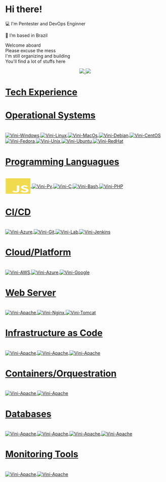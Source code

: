 # Hi there!
:computer: I'm Pentester and DevOps Enginner

:house_with_garden: I’m based in Brazil

Welcome aboard <br />
Please excuse the mess <br />
I'm still organizing and building <br />
You'll find a lot of stuffs here <br />

<a href="https://github.com/viniciushammett">
<p align="center">
  <img height="180em" src="https://github-readme-stats.vercel.app/api?username=viniciushammett&show_icons=true&theme=dracula&include_all_commits=true&count_private=true"/>
  <img height="180em" src="https://github-readme-stats.vercel.app/api/top-langs/?username=viniciushammett&hide=javascript,html,css&layout=compact&langs_count=10&theme=dracula"/>

# Tech Experience
# Operational Systems
 <div style="display: inline_block"><br>
    <img align="center" alt="Vini-Windows" height="50" width="80" src="https://cdn.jsdelivr.net/gh/devicons/devicon/icons/windows8/windows8-original.svg" />
    <img align="center" alt="Vini-Linux" height="50" width="80" src="https://cdn.jsdelivr.net/gh/devicons/devicon/icons/linux/linux-original.svg" />
    <img align="center" alt="Vini-MacOs" height="50" width="80" src="https://cdn.jsdelivr.net/gh/devicons/devicon/icons/apple/apple-original.svg" />
    <img align="center" alt="Vini-Debian" height="50" width="80" src="https://cdn.jsdelivr.net/gh/devicons/devicon/icons/debian/debian-plain-wordmark.svg" />
    <img align="center" alt="Vini-CentOS" height="50" width="80" src="https://cdn.jsdelivr.net/gh/devicons/devicon/icons/centos/centos-original.svg" />
    <img align="center" alt="Vini-Fedora" height="50" width="80" src="https://cdn.jsdelivr.net/gh/devicons/devicon/icons/fedora/fedora-original.svg" />
    <img align="center" alt="Vini-Unix" height="50" width="80" src="https://cdn.jsdelivr.net/gh/devicons/devicon/icons/unix/unix-original.svg" />
    <img align="center" alt="Vini-Ubuntu" height="50" width="80" src="https://cdn.jsdelivr.net/gh/devicons/devicon/icons/ubuntu/ubuntu-plain.svg" />
    <img align="center" alt="Vini-RedHat" height="50" width="80" src="https://cdn.jsdelivr.net/gh/devicons/devicon/icons/redhat/redhat-plain-wordmark.svg" />
 
 # Programming Languagues
 <div style="display: inline_block"><br>
  <img align="center" alt="Vini-Js" height="50" width="80" src="https://raw.githubusercontent.com/devicons/devicon/master/icons/javascript/javascript-plain.svg">
  <img align="center" alt="Vini-Py" height="50" width="80" src="https://cdn.jsdelivr.net/gh/devicons/devicon/icons/python/python-original-wordmark.svg" />
  <img align="center" alt="Vini-C" height="50" width="80" src="https://cdn.jsdelivr.net/gh/devicons/devicon/icons/c/c-original.svg" />
  <img align="center" alt="Vini-Bash" height="50" width="80" src="https://cdn.jsdelivr.net/gh/devicons/devicon/icons/bash/bash-original.svg" />
  <img align="center" alt="Vini-PHP" height="50" width="80" src="https://cdn.jsdelivr.net/gh/devicons/devicon/icons/php/php-plain.svg" />
 
 # CI/CD
 <div style="display: inline_block"><br>
    <img align="center" alt="Vini-Azure" height="50" width="80" src="https://cdn.jsdelivr.net/gh/devicons/devicon/icons/azure/azure-original.svg" />
    <img align="center" alt="Vini-Git" height="50" width="80" src="https://cdn.jsdelivr.net/gh/devicons/devicon/icons/git/git-original.svg" />
    <img align="center" alt="Vini-Lab" height="50" width="80" src="https://cdn.jsdelivr.net/gh/devicons/devicon/icons/gitlab/gitlab-original.svg" />
    <img align="center" alt="Vini-Jenkins" height="50" width="80" src="https://cdn.jsdelivr.net/gh/devicons/devicon/icons/jenkins/jenkins-original.svg" />
 
 # Cloud/Platform
 <div style="display: inline_block"><br>
    <img align="center" alt="Vini-AWS" height="50" width="80" src="https://cdn.jsdelivr.net/gh/devicons/devicon/icons/amazonwebservices/amazonwebservices-original.svg" />
    <img align="center" alt="Vini-Azure" height="50" width="80" src="https://cdn.jsdelivr.net/gh/devicons/devicon/icons/azure/azure-original.svg" />
    <img align="center" alt="Vini-Google" height="50" width="80" src="https://cdn.jsdelivr.net/gh/devicons/devicon/icons/googlecloud/googlecloud-original.svg" />
          
 # Web Server
 <div style="display: inline_block"><br>
    <img align="center" alt="Vini-Apache" height="50" width="80" src="https://cdn.jsdelivr.net/gh/devicons/devicon/icons/apache/apache-original.svg" />
    <img align="center" alt="Vini-Nginx" height="50" width="80" src="https://cdn.jsdelivr.net/gh/devicons/devicon/icons/nginx/nginx-original.svg" />
    <img align="center" alt="Vini-Tomcat" height="50" width="80" src="https://cdn.jsdelivr.net/gh/devicons/devicon/icons/tomcat/tomcat-original.svg" />
  
 # Infrastructure as Code
 <div style="display: inline_block"><br>
    <img align="center" alt="Vini-Apache" height="50" width="80" src="https://cdn.jsdelivr.net/gh/devicons/devicon/icons/ansible/ansible-original.svg" />
    <img align="center" alt="Vini-Apache" height="50" width="80" src="https://cdn.jsdelivr.net/gh/devicons/devicon/icons/vagrant/vagrant-original.svg" />
    <img align="center" alt="Vini-Apache" height="50" width="80" src="https://cdn.jsdelivr.net/gh/devicons/devicon/icons/terraform/terraform-original.svg" />
 
 # Containers/Orquestration
 <div style="display: inline_block"><br>
    <img align="center" alt="Vini-Apache" height="50" width="80" src="https://cdn.jsdelivr.net/gh/devicons/devicon/icons/docker/docker-original.svg" />
    <img align="center" alt="Vini-Apache" height="50" width="80" src="https://cdn.jsdelivr.net/gh/devicons/devicon/icons/kubernetes/kubernetes-plain.svg" />
 
 # Databases
 <div style="display: inline_block"><br>
    <img align="center" alt="Vini-Apache" height="50" width="80" src="https://cdn.jsdelivr.net/gh/devicons/devicon/icons/mysql/mysql-original-wordmark.svg" />
    <img align="center" alt="Vini-Apache" height="50" width="80" src="https://cdn.jsdelivr.net/gh/devicons/devicon/icons/postgresql/postgresql-plain-wordmark.svg" />
    <img align="center" alt="Vini-Apache" height="50" width="80" src="https://cdn.jsdelivr.net/gh/devicons/devicon/icons/sqlite/sqlite-original.svg" />
    <img align="center" alt="Vini-Apache" height="50" width="80" src="https://cdn.jsdelivr.net/gh/devicons/devicon/icons/microsoftsqlserver/microsoftsqlserver-plain-wordmark.svg" />
 
 # Monitoring Tools
 <div style="display: inline_block"><br>
    <img align="center" alt="Vini-Apache" height="50" width="80" src="https://cdn.jsdelivr.net/gh/devicons/devicon/icons/prometheus/prometheus-original-wordmark.svg" />
    <img align="center" alt="Vini-Apache" height="50" width="80" src="https://cdn.jsdelivr.net/gh/devicons/devicon/icons/grafana/grafana-original-wordmark.svg" />
